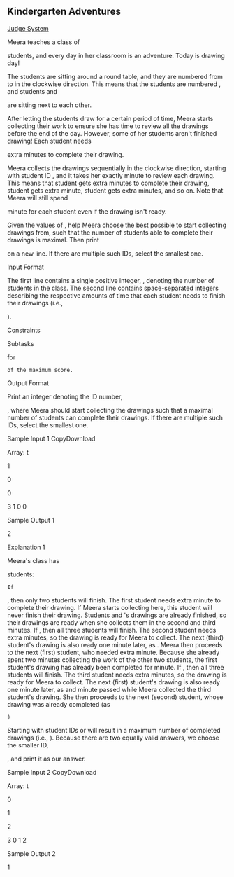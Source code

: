 ## Kindergarten Adventures

[Judge System](https://www.hackerrank.com/challenges/kindergarten-adventures/problem)

Meera teaches a class of

students, and every day in her classroom is an adventure. Today is drawing day!

The students are sitting around a round table, and they are numbered from
to in the clockwise direction. This means that the students are numbered , and students and

are sitting next to each other.

After letting the students draw for a certain period of time, Meera starts collecting their work to ensure she has time to review all the drawings before the end of the day. However, some of her students aren't finished drawing! Each student
needs

extra minutes to complete their drawing.

Meera collects the drawings sequentially in the clockwise direction, starting with student ID
, and it takes her exactly minute to review each drawing. This means that student gets extra minutes to complete their drawing, student gets extra minute, student gets extra minutes, and so on. Note that Meera will still spend

minute for each student even if the drawing isn't ready.

Given the values of
, help Meera choose the best possible to start collecting drawings from, such that the number of students able to complete their drawings is maximal. Then print

on a new line. If there are multiple such IDs, select the smallest one.

Input Format

The first line contains a single positive integer,
, denoting the number of students in the class.
The second line contains space-separated integers describing the respective amounts of time that each student needs to finish their drawings (i.e.,

).

Constraints

Subtasks

for

    of the maximum score.

Output Format

Print an integer denoting the ID number,

, where Meera should start collecting the drawings such that a maximal number of students can complete their drawings. If there are multiple such IDs, select the smallest one.

Sample Input 1
CopyDownload




Array: t




1


0


0



 

3
1 0 0

Sample Output 1

2

Explanation 1

Meera's class has

students:

    If 

, then only two students will finish.
The first student needs extra minute to complete their drawing. If Meera starts collecting here, this student will never finish their drawing. Students and
's drawings are already finished, so their drawings are ready when she collects them in the second and third minutes.
If
, then all three students will finish.
The second student needs extra minutes, so the drawing is ready for Meera to collect. The next (third) student's drawing is also ready one minute later, as . Meera then proceeds to the next (first) student, who needed extra minute. Because she already spent two minutes collecting the work of the other two students, the first student's drawing has already been completed for
minute.
If
, then all three students will finish.
The third student needs extra minutes, so the drawing is ready for Meera to collect. The next (first) student's drawing is also ready one minute later, as and minute passed while Meera collected the third student's drawing. She then proceeds to the next (second) student, whose drawing was already completed (as

    )

Starting with student IDs
or will result in a maximum number of completed drawings (i.e., ). Because there are two equally valid answers, we choose the smaller ID,

, and print it as our answer.

Sample Input 2
CopyDownload




Array: t




0


1


2



 

3
0 1 2

Sample Output 2

1
